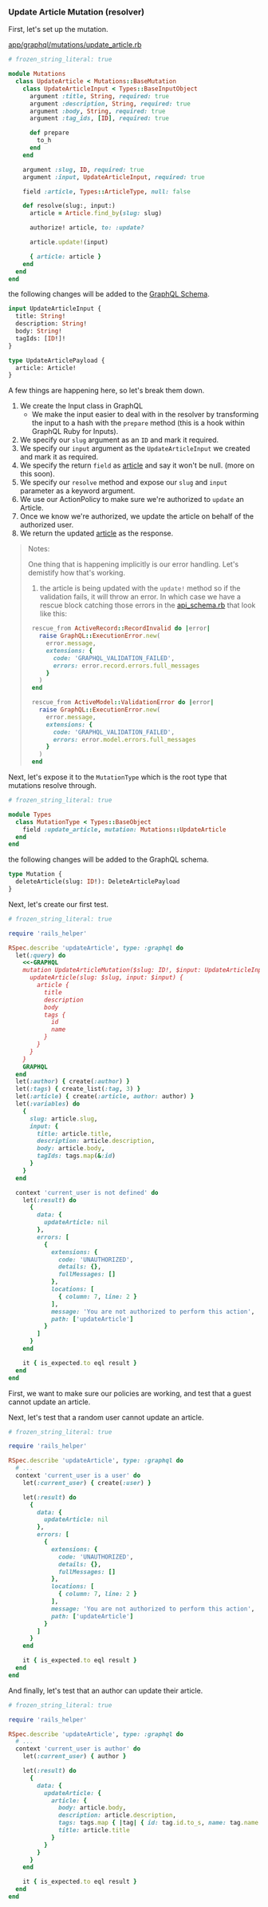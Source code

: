 ### Update Article Mutation (resolver)

First, let's set up the mutation.

[app/graphql/mutations/update_article.rb][api/app/graphql/mutations/update_article.rb]

```rb
# frozen_string_literal: true

module Mutations
  class UpdateArticle < Mutations::BaseMutation
    class UpdateArticleInput < Types::BaseInputObject
      argument :title, String, required: true
      argument :description, String, required: true
      argument :body, String, required: true
      argument :tag_ids, [ID], required: true

      def prepare
        to_h
      end
    end

    argument :slug, ID, required: true
    argument :input, UpdateArticleInput, required: true

    field :article, Types::ArticleType, null: false

    def resolve(slug:, input:)
      article = Article.find_by(slug: slug)

      authorize! article, to: :update?

      article.update!(input)

      { article: article }
    end
  end
end
```

the following changes will be added to the [GraphQL Schema][api/schema.graphql].

```graphql
input UpdateArticleInput {
  title: String!
  description: String!
  body: String!
  tagIds: [ID!]!
}

type UpdateArticlePayload {
  article: Article!
}
```

A few things are happening here, so let's break them down.

1. We create the Input class in GraphQL
   - We make the input easier to deal with in the resolver by transforming the input to a hash with the `prepare` method (this is a hook within GraphQL Ruby for Inputs).
2. We specify our `slug` argument as an `ID` and mark it required.
3. We specify our `input` argument as the `UpdateArticleInput` we created and mark it as required.
4. We specify the return `field` as [article][api/app/graphql/types/article_type.rb] and say it won't be null. (more on this soon).
5. We specify our `resolve` method and expose our `slug` and `input` parameter as a keyword argument.
6. We use our ActionPolicy to make sure we're authorized to `update` an Article.
7. Once we know we're authorized, we update the article on behalf of the authorized user.
8. We return the updated [article][api/app/graphql/types/article_type.rb] as the response.

> Notes:
>
> One thing that is happening implicitly is our error handling. Let's demistify how that's working.
>
> 1. the article is being updated with the `update!` method so if the validation fails, it will throw an error. In which case we have a rescue block catching those errors in the [api_schema.rb][api/app/graphql/api_schema.rb] that look like this:
>
> ```rb
>  rescue_from ActiveRecord::RecordInvalid do |error|
>    raise GraphQL::ExecutionError.new(
>      error.message,
>      extensions: {
>        code: 'GRAPHQL_VALIDATION_FAILED',
>        errors: error.record.errors.full_messages
>      }
>    )
>  end
>
>  rescue_from ActiveModel::ValidationError do |error|
>    raise GraphQL::ExecutionError.new(
>      error.message,
>      extensions: {
>        code: 'GRAPHQL_VALIDATION_FAILED',
>        errors: error.model.errors.full_messages
>      }
>    )
>  end
> ```

Next, let's expose it to the `MutationType` which is the root type that mutations resolve through.

```rb
# frozen_string_literal: true

module Types
  class MutationType < Types::BaseObject
    field :update_article, mutation: Mutations::UpdateArticle
  end
end
```

the following changes will be added to the GraphQL schema.

```graphql
type Mutation {
  deleteArticle(slug: ID!): DeleteArticlePayload
}
```

Next, let's create our first test.

```rb
# frozen_string_literal: true

require 'rails_helper'

RSpec.describe 'updateArticle', type: :graphql do
  let(:query) do
    <<-GRAPHQL
    mutation UpdateArticleMutation($slug: ID!, $input: UpdateArticleInput!) {
      updateArticle(slug: $slug, input: $input) {
        article {
          title
          description
          body
          tags {
            id
            name
          }
        }
      }
    }
    GRAPHQL
  end
  let(:author) { create(:author) }
  let(:tags) { create_list(:tag, 3) }
  let(:article) { create(:article, author: author) }
  let(:variables) do
    {
      slug: article.slug,
      input: {
        title: article.title,
        description: article.description,
        body: article.body,
        tagIds: tags.map(&:id)
      }
    }
  end

  context 'current_user is not defined' do
    let(:result) do
      {
        data: {
          updateArticle: nil
        },
        errors: [
          {
            extensions: {
              code: 'UNAUTHORIZED',
              details: {},
              fullMessages: []
            },
            locations: [
              { column: 7, line: 2 }
            ],
            message: 'You are not authorized to perform this action',
            path: ['updateArticle']
          }
        ]
      }
    end

    it { is_expected.to eql result }
  end
end
```

First, we want to make sure our policies are working, and test that a guest cannot update an article.

Next, let's test that a random user cannot update an article.

```rb
# frozen_string_literal: true

require 'rails_helper'

RSpec.describe 'updateArticle', type: :graphql do
  # ...
  context 'current_user is a user' do
    let(:current_user) { create(:user) }

    let(:result) do
      {
        data: {
          updateArticle: nil
        },
        errors: [
          {
            extensions: {
              code: 'UNAUTHORIZED',
              details: {},
              fullMessages: []
            },
            locations: [
              { column: 7, line: 2 }
            ],
            message: 'You are not authorized to perform this action',
            path: ['updateArticle']
          }
        ]
      }
    end

    it { is_expected.to eql result }
  end
end
```

And finally, let's test that an author can update their article.

```rb
# frozen_string_literal: true

require 'rails_helper'

RSpec.describe 'updateArticle', type: :graphql do
  # ...
  context 'current_user is author' do
    let(:current_user) { author }

    let(:result) do
      {
        data: {
          updateArticle: {
            article: {
              body: article.body,
              description: article.description,
              tags: tags.map { |tag| { id: tag.id.to_s, name: tag.name } },
              title: article.title
            }
          }
        }
      }
    end

    it { is_expected.to eql result }
  end
end
```

[activesupport::timehelpers]: https://api.rubyonrails.org/v5.2.4.1/classes/ActiveSupport/Testing/TimeHelpers.html
[api/app/graphql/api_schema.rb]: https://github.com/lifeiscontent/realworld/blob/master/api/app/graphql/api_schema.rb
[api/app/graphql/types/article_type.rb]: https://github.com/lifeiscontent/realworld/blob/master/api/app/graphql/types/article_type.rb
[api/schema.graphql]: https://github.com/lifeiscontent/realworld/blob/master/api/schema.graphql
[api/app/graphql/mutations/update_article.rb]: https://github.com/lifeiscontent/realworld/blob/master/api/app/graphql/mutations/update_article.rb
